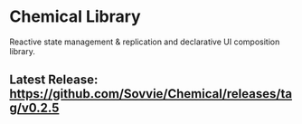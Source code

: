 # Chemical Library
Reactive state management & replication and declarative UI composition library.
## Latest Release: https://github.com/Sovvie/Chemical/releases/tag/v0.2.5

